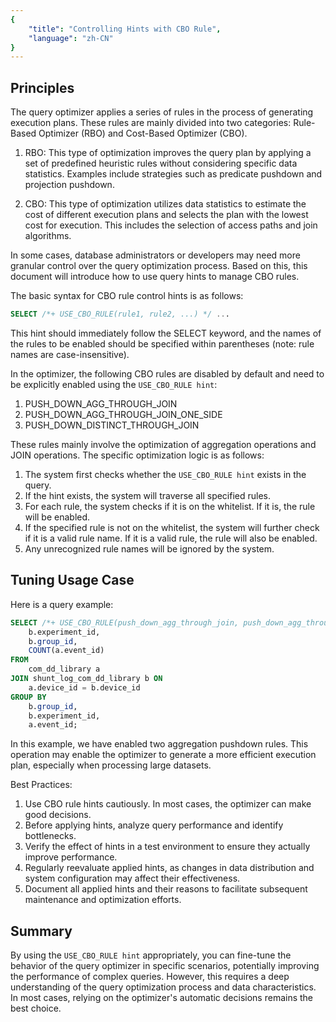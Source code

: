 ```yaml
---
{
    "title": "Controlling Hints with CBO Rule",
    "language": "zh-CN"
}
---
```


<!-- 
Licensed to the Apache Software Foundation (ASF) under one
or more contributor license agreements.  See the NOTICE file
distributed with this work for additional information
regarding copyright ownership.  The ASF licenses this file
to you under the Apache License, Version 2.0 (the
"License"); you may not use this file except in compliance
with the License.  You may obtain a copy of the License at

  http://www.apache.org/licenses/LICENSE-2.0

Unless required by applicable law or agreed to in writing,
software distributed under the License is distributed on an
"AS IS" BASIS, WITHOUT WARRANTIES OR CONDITIONS OF ANY
KIND, either express or implied.  See the License for the
specific language governing permissions and limitations
under the License.
-->

## Principles

The query optimizer applies a series of rules in the process of generating execution plans. These rules are mainly divided into two categories: Rule-Based Optimizer (RBO) and Cost-Based Optimizer (CBO).

1. RBO: This type of optimization improves the query plan by applying a set of predefined heuristic rules without considering specific data statistics. Examples include strategies such as predicate pushdown and projection pushdown.

2. CBO: This type of optimization utilizes data statistics to estimate the cost of different execution plans and selects the plan with the lowest cost for execution. This includes the selection of access paths and join algorithms.

In some cases, database administrators or developers may need more granular control over the query optimization process. Based on this, this document will introduce how to use query hints to manage CBO rules.

The basic syntax for CBO rule control hints is as follows:

```sql
SELECT /*+ USE_CBO_RULE(rule1, rule2, ...) */ ...
```

This hint should immediately follow the SELECT keyword, and the names of the rules to be enabled should be specified within parentheses (note: rule names are case-insensitive).

In the optimizer, the following CBO rules are disabled by default and need to be explicitly enabled using the `USE_CBO_RULE hint`:

1. PUSH_DOWN_AGG_THROUGH_JOIN
2. PUSH_DOWN_AGG_THROUGH_JOIN_ONE_SIDE
3. PUSH_DOWN_DISTINCT_THROUGH_JOIN

These rules mainly involve the optimization of aggregation operations and JOIN operations. The specific optimization logic is as follows:

1. The system first checks whether the `USE_CBO_RULE hint` exists in the query.
2. If the hint exists, the system will traverse all specified rules.
3. For each rule, the system checks if it is on the whitelist. If it is, the rule will be enabled.
4. If the specified rule is not on the whitelist, the system will further check if it is a valid rule name. If it is a valid rule, the rule will also be enabled.
5. Any unrecognized rule names will be ignored by the system.

## Tuning Usage Case

Here is a query example:

```sql
SELECT /*+ USE_CBO_RULE(push_down_agg_through_join, push_down_agg_through_join_one_side) */    a.event_id,
    b.experiment_id,
    b.group_id,
    COUNT(a.event_id)
FROM
    com_dd_library a
JOIN shunt_log_com_dd_library b ON
    a.device_id = b.device_id
GROUP BY
    b.group_id,
    b.experiment_id,
    a.event_id;
```

In this example, we have enabled two aggregation pushdown rules. This operation may enable the optimizer to generate a more efficient execution plan, especially when processing large datasets.

Best Practices:

1. Use CBO rule hints cautiously. In most cases, the optimizer can make good decisions.
2. Before applying hints, analyze query performance and identify bottlenecks.
3. Verify the effect of hints in a test environment to ensure they actually improve performance.
4. Regularly reevaluate applied hints, as changes in data distribution and system configuration may affect their effectiveness.
5. Document all applied hints and their reasons to facilitate subsequent maintenance and optimization efforts.

## Summary

By using the `USE_CBO_RULE hint` appropriately, you can fine-tune the behavior of the query optimizer in specific scenarios, potentially improving the performance of complex queries. However, this requires a deep understanding of the query optimization process and data characteristics. In most cases, relying on the optimizer's automatic decisions remains the best choice.